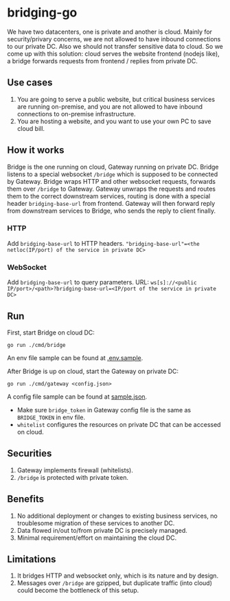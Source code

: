 # bridging-go

We have two datacenters, one is private and another is cloud. Mainly for security/privary concerns, we are not allowed to have inbound connections to our private DC. Also we should not transfer sensitive data to cloud. So we come up with this solution: cloud serves the website frontend (nodejs like), a bridge forwards requests from frontend / replies from private DC.

## Use cases

1. You are going to serve a public website, but critical business services are running on-premise, and you are not allowed to have inbound connections to on-premise infrastructure.
2. You are hosting a website, and you want to use your own PC to save cloud bill.

## How it works

Bridge is the one running on cloud, Gateway running on private DC.
Bridge listens to a special websocket `/bridge` which is supposed to be connected by Gateway.
Bridge wraps HTTP and other websocket requests, forwards them over `/bridge` to Gateway.
Gateway unwraps the requests and routes them to the correct downstream services, routing is done with a special header `bridging-base-url` from frontend.
Gateway will then forward reply from downstream services to Bridge, who sends the reply to client finally.

### HTTP

Add `bridging-base-url` to HTTP headers.
`"bridging-base-url"=<the netloc(IP/port) of the service in private DC>`

### WebSocket

Add `bridging-base-url` to query parameters.
URL: `ws[s]://<public IP/port>/<path>?bridging-base-url=<IP/port of the service in private DC>`

## Run

First, start Bridge on cloud DC:

```
go run ./cmd/bridge
```

An env file sample can be found at [.env.sample](cmd/bridge/.env.sample).

After Bridge is up on cloud, start the Gateway on private DC:

```
go run ./cmd/gateway <config.json>
```

A config file sample can be found at [sample.json](cmd/gateway/sample.json).

- Make sure `bridge_token` in Gateway config file is the same as `BRIDGE_TOKEN` in env file.
- `whitelist` configures the resources on private DC that can be accessed on cloud.

## Securities

1. Gateway implements firewall (whitelists).
2. `/bridge` is protected with private token.

## Benefits

1. No additional deployment or changes to existing business services, no troublesome migration of these services to another DC.
2. Data flowed in/out to/from private DC is precisely managed.
3. Minimal requirement/effort on maintaining the cloud DC.

## Limitations

1. It bridges HTTP and websocket only, which is its nature and by design.
2. Messages over `/bridge` are gzipped, but duplicate traffic (into cloud) could become the bottleneck of this setup.
